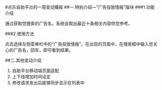 #点乐自助平台的一周变动播报
##一.特别介绍—“广告投放情报”版块
###1.功能介绍

通过获取您搜索的广告名，系统会取出最近十条相关内容供您参考。

###2.使用方法

点击选择左侧菜单栏中的“广告投放情报”，在出现的页面中，在搜索框中输入您关心的广告名，回车，即可看到结果。

##二.其他变动介绍

1. 自助平台移动端页面适配
2. 上下线增加时间设定
3. 修改请求发出后能够同步显示在列表中
